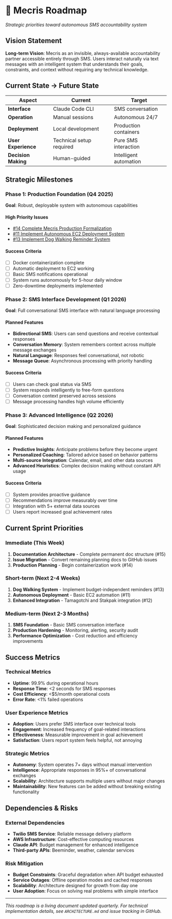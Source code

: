 # 🚀 Mecris Roadmap

*Strategic priorities toward autonomous SMS accountability system*

## Vision Statement

**Long-term Vision**: Mecris as an invisible, always-available accountability partner accessible entirely through SMS. Users interact naturally via text messages with an intelligent system that understands their goals, constraints, and context without requiring any technical knowledge.

## Current State → Future State

| Aspect | Current | Target |
|--------|---------|---------|
| **Interface** | Claude Code CLI | SMS conversation |
| **Operation** | Manual sessions | Autonomous 24/7 |
| **Deployment** | Local development | Production containers |
| **User Experience** | Technical setup required | Pure SMS interaction |
| **Decision Making** | Human-guided | Intelligent automation |

## Strategic Milestones

### Phase 1: Production Foundation (Q4 2025)
**Goal**: Robust, deployable system with autonomous capabilities

#### High Priority Issues
- [#14 Complete Mecris Production Formalization](https://github.com/kingdonb/mecris/issues/14)
- [#11 Implement Autonomous EC2 Deployment System](https://github.com/kingdonb/mecris/issues/11)
- [#13 Implement Dog Walking Reminder System](https://github.com/kingdonb/mecris/issues/13)

#### Success Criteria
- [ ] Docker containerization complete
- [ ] Automatic deployment to EC2 working
- [ ] Basic SMS notifications operational
- [ ] System runs autonomously for 5-hour daily window
- [ ] Zero-downtime deployments implemented

### Phase 2: SMS Interface Development (Q1 2026)
**Goal**: Full conversational SMS interface with natural language processing

#### Planned Features
- **Bidirectional SMS**: Users can send questions and receive contextual responses
- **Conversation Memory**: System remembers context across multiple message exchanges
- **Natural Language**: Responses feel conversational, not robotic
- **Message Queue**: Asynchronous processing with priority handling

#### Success Criteria
- [ ] Users can check goal status via SMS
- [ ] System responds intelligently to free-form questions
- [ ] Conversation context preserved across sessions
- [ ] Message processing handles high volume efficiently

### Phase 3: Advanced Intelligence (Q2 2026)
**Goal**: Sophisticated decision making and personalized guidance

#### Planned Features
- **Predictive Insights**: Anticipate problems before they become urgent
- **Personalized Coaching**: Tailored advice based on behavior patterns
- **Multi-source Integration**: Calendar, email, and other data sources
- **Advanced Heuristics**: Complex decision making without constant API usage

#### Success Criteria
- [ ] System provides proactive guidance
- [ ] Recommendations improve measurably over time
- [ ] Integration with 5+ external data sources
- [ ] Users report increased goal achievement rates

## Current Sprint Priorities

### Immediate (This Week)
1. **Documentation Architecture** - Complete permanent doc structure (#15)
2. **Issue Migration** - Convert remaining planning docs to GitHub issues
3. **Production Planning** - Begin containerization work (#14)

### Short-term (Next 2-4 Weeks)
1. **Dog Walking System** - Implement budget-independent reminders (#13)
2. **Autonomous Deployment** - Basic EC2 automation (#11)
3. **Enhanced Integration** - Tamagotchi and Stakpak integration (#12)

### Medium-term (Next 2-3 Months)
1. **SMS Foundation** - Basic SMS conversation interface
2. **Production Hardening** - Monitoring, alerting, security audit
3. **Performance Optimization** - Cost reduction and efficiency improvements

## Success Metrics

### Technical Metrics
- **Uptime**: 99.9% during operational hours
- **Response Time**: <2 seconds for SMS responses
- **Cost Efficiency**: <$5/month operational costs
- **Error Rate**: <1% failed operations

### User Experience Metrics
- **Adoption**: Users prefer SMS interface over technical tools
- **Engagement**: Increased frequency of goal-related interactions
- **Effectiveness**: Measurable improvement in goal achievement
- **Satisfaction**: Users report system feels helpful, not annoying

### Strategic Metrics
- **Autonomy**: System operates 7+ days without manual intervention
- **Intelligence**: Appropriate responses in 95%+ of conversational exchanges
- **Scalability**: Architecture supports multiple users without major changes
- **Maintainability**: New features can be added without breaking existing functionality

## Dependencies & Risks

### External Dependencies
- **Twilio SMS Service**: Reliable message delivery platform
- **AWS Infrastructure**: Cost-effective computing resources
- **Claude API**: Budget management for enhanced intelligence
- **Third-party APIs**: Beeminder, weather, calendar services

### Risk Mitigation
- **Budget Constraints**: Graceful degradation when API budget exhausted
- **Service Outages**: Offline operation modes and cached responses
- **Scalability**: Architecture designed for growth from day one
- **User Adoption**: Focus on solving real problems with simple interface

---

*This roadmap is a living document updated quarterly. For technical implementation details, see `ARCHITECTURE.md` and issue tracking in GitHub.*